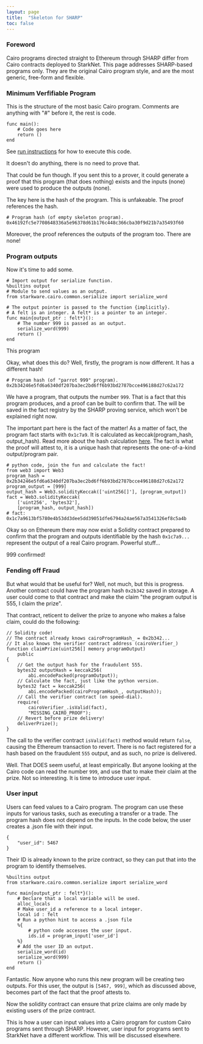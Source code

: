 ```yaml
---
layout: page
title:  "Skeleton for SHARP"
toc: false
---
```


### **Foreword**

Cairo programs directed straight to Ethereum through SHARP
differ from Cairo contracts deployed to StarkNet. This page addresses
SHARP-based programs only. They are the original Cairo program style, and are the most generic, free-form and flexible.

### **Minimum Verfifiable Program**

This is the structure of the most basic Cairo program. Comments are anything with "#" before it, the rest is code.

```
func main():
    # Code goes here
    return ()
end
```

See [run instructions](../../run_instructions.md) for how to execute this code.

It doesn't do anything, there is no need to prove that.

That could be fun though. If you sent this to a prover, it could generate a proof that this
program (that does nothing) exists and the inputs (none) were used to produce the outputs (none).

The key here is the hash of the program. This is unfakeable. The proof references the hash.

```
# Program hash (of empty skeleton program).
0x46192fc5e7708648336a5e96378d61b176c448c366cba30f9d21b7a35493f60
```

Moreover, the proof references the outputs of the program too. There are none!

### **Program outputs**

Now it's time to add some.

```
# Import output for serialize function.
%builtins output
# Module to send values as an output.
from starkware.cairo.common.serialize import serialize_word

# The output pointer is passed to the function {implicitly}.
# A felt is an integer. A felt* is a pointer to an integer.
func main{output_ptr : felt*}():
    # The number 999 is passed as an output.
    serialize_word(999)
    return ()
end

```

This program


Okay, what does this do? Well, firstly, the program is now different. It has a different hash!

```
# Program hash (of "parrot 999" program).
0x2b34246e5fd6a6340df207ba3ec2bd6ff6b93bd2787bcce496188d27c62a172
```

We have a program, that outputs the number `999`. That is a fact that this program produces,
and a proof can be built to confirm that. The will be saved in the fact registry by the SHARP
proving service, which won't be explained right now.

The important part here is the fact of the matter! As a matter of fact, the program fact starts
with `0x1c7a9`. It is calculated as keccak(program_hash, output_hash). Read more about the hash calculation [here](https://www.cairo-lang.org/playground-sharp-alpha/). The fact is what
the proof will attest to, it is a unique hash that represents the one-of-a-kind
output/program pair.

```
# python code, join the fun and calculate the fact!
from web3 import Web3
program_hash = 0x2b34246e5fd6a6340df207ba3ec2bd6ff6b93bd2787bcce496188d27c62a172
program_output = [999]
output_hash = Web3.solidityKeccak(['uint256[]'], [program_output])
fact = Web3.solidityKeccak(
    ['uint256', 'bytes32'],
    [program_hash, output_hash])
# fact: 0x1c7a9613bf5780e4b53dd3dee5dd39051dfe6794a24ae567a3541326ef8c5a4b
```

Okay so on Ethereum there may now exist a Solidity contract prepared to confirm that
the program and outputs identifiable by the hash `0x1c7a9...` represent the output of a
real Cairo program. Powerful stuff...

999 confirmed!

### **Fending off Fraud**

But what would that be useful for? Well, not much, but this is progress. Another contract
could have the program hash `0x2b342` saved in storage. A user could come to that contract and make the claim "the program output is 555, I claim the prize".

That contract, reticent to deliver the prize to anyone who makes a false claim, could do the
following:

```
// Solidity code!
// The contract already knows cairoProgramHash_ = 0x2b342...
// It also knows the verifier contract address (cairoVerifier_)
function claimPrize(uint256[] memory programOutput)
    public
{
    // Get the output hash for the fraudulent 555.
    bytes32 outputHash = keccak256(
        abi.encodePacked(programOutput));
    // Calculate the fact, just like the python version.
    bytes32 fact = keccak256(
        abi.encodePacked(cairoProgramHash_, outputHash));
    // Call the verifier contract (on speed-dial).
    require(
        cairoVerifier_.isValid(fact),
        "MISSING_CAIRO_PROOF");
    // Revert before prize delivery!
    deliverPrize();
}
```

The call to the verifier contract `isValid(fact)` method would return `false`, causing the
Ethereum transaction to revert. There is no fact registered for a hash based on
the fraudulent `555` output, and as such, no prize is delivered.

Well. That DOES seem useful, at least empirically. But anyone looking at the Cairo code
can read the number `999`, and use that to make their claim at the prize. Not so interesting.
It is time to introduce user input.

### **User input**

Users can feed values to a Cairo program. The program can use these inputs for
various tasks, such as executing a transfer or a trade. The program hash does not depend on
the inputs. In the code below, the user creates a .json file with their input.

```
{
    "user_id": 5467
}
```

Their ID is already known to the prize contract, so they can put that into the program
to identify themselves.

```
%builtins output
from starkware.cairo.common.serialize import serialize_word

func main{output_ptr : felt*}():
    # Declare that a local variable will be used.
    alloc_locals
    # Make user_id a reference to a local integer.
    local id : felt
    # Run a python hint to access a .json file
    %{
        # python code accesses the user input.
        ids.id = program_input['user_id']
    %}
    # Add the user ID an output.
    serialize_word(id)
    serialize_word(999)
    return ()
end
```

Fantastic. Now anyone who runs this new program will be creating two outputs. For this
user, the output is `[5467, 999]`, which as discussed above, becomes part of the fact
that the proof attests to.

Now the solidity contract can ensure that prize claims are only made by existing users of
the prize contract.

This is how a user can input values into a Cairo program for custom Cairo programs
sent through SHARP. However, user input for programs sent to StarkNet have a different
workflow. This will be discussed elsewhere.
